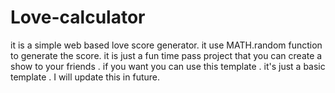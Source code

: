 # Love-calculator
it is a simple web based love score generator.
it use MATH.random function to generate the score.
it is just a fun time pass project that  you can create a show to your friends . 
if you want you can use this template . it's just a basic template . 
I will update this in future.
